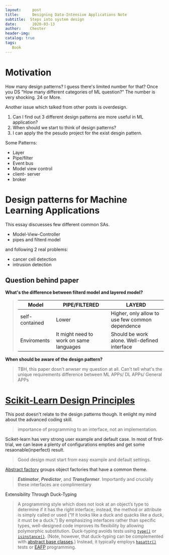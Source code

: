 ```yaml
---
layout:     post
title:      Designing Data-Intensive Applications Note
subtitle:  Steps into system design
date:       2020-03-13
author:    Chester
header-img: 
catalog: true
tags:
   Book
---
```


# Motivation
How many design patterns? I guess there's limited number for that? Once you DS "How many different categories of ML question?" The number is very shocking. 24 or More.

Another issue which talked from other posts is  overdesign. 
1. Can I find out 3 different design patterns are more useful in ML application? 
2. When should we start to think of design patterns?
3. I can apply the the pesudo project for the exist desgin pattern. 

Some Patterns:
- Layer
- Pipe/filter
- Event bus
- Model view control 
- client- server
- broker

# Design patterns for Machine Learning Applications

This essay discuesses few different common SAs. 
- Model-View-Controller
- pipes and filterd model

and following 2 real problems:
- cancer cell detection
- intrusion detection


## Question behind paper
**What's the difference between filterd model and layered model?**
> |Model|PIPE/FILTERED|LAYERD|
> |-|-|-|
>|self-contained |Lower |Higher, only allow to use few common dependence|
>|Enviroments|It might need to work on same languages|Should be work alone. Well-defined interface

**When should be aware of the design pattern?**

> TBH, this paper dosn't anwser my question at all. Can't tell what's the unique requirements difference between ML APPs/ DL APPs/ General APPs


# [Scikit-Learn Design Principles](https://towardsdatascience.com/scikit-learn-design-principles-d1371958059b)

This post doesn't relate to the design patterns though. It enlight my mind about the advanced coding skill.
> importance of programming to an interface, not an implementation.

Sciket-learn has very strong user example and default case. In most of first-trial, we can leave a plenty of configurations empties and get some resaonable(inperfect) result.
> Good design must start from easy example and default settings.

[Abstract factory](https://en.wikipedia.org/wiki/Abstract_factory_pattern "Abstract factory pattern") groups object factories that have a common theme.
> **_Estimator_**, **_Predictor_**, and **_Transformer_**. Importantly and crucially these interfaces are complimentary


Extensibility Through Duck-Typing

>A programming style which does not look at an object’s type to determine if it has the right interface; instead, the method or attribute is simply called or used (“If it looks like a duck and quacks like a duck, it must be a duck.”) By emphasizing interfaces rather than specific types, well-designed code improves its flexibility by allowing polymorphic substitution. Duck-typing avoids tests using [`type()`](https://docs.python.org/3/library/functions.html#type "type") or [`isinstance()`](https://docs.python.org/3/library/functions.html#isinstance "isinstance"). (Note, however, that duck-typing can be complemented with [abstract base classes](https://docs.python.org/3/glossary.html#term-abstract-base-class).) Instead, it typically employs [`hasattr()`](https://docs.python.org/3/library/functions.html#hasattr "hasattr") tests or [EAFP](https://docs.python.org/3/glossary.html#term-eafp) programming.

<!--stackedit_data:
eyJoaXN0b3J5IjpbMjAzMzU2MDUxOCwxNDIyNjMxMjA4LC00Mj
k5NTY1MzAsMTEyNjA5MzQyMSwtMjA0NDMyODEwNSwtMTQ0OTUx
OTQ1NywtMTI0NzQ0NTkxNyw4Mjg2NDk4NzMsLTIwMTY5NjQ4NT
QsMjEyODI0NDIsMjM0NDg3NzgxXX0=
-->